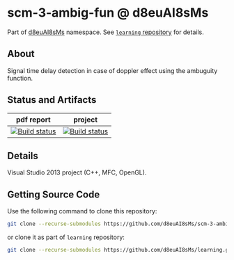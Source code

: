 # scm-3-ambig-fun @ d8euAI8sMs

Part of [d8euAI8sMs](https://github.com/d8euAI8sMs) namespace. See [`learning` repository](https://github.com/d8euAI8sMs/learning) for details.

## About

Signal time delay detection in case of doppler effect using the ambuguity function.

## Status and Artifacts

| pdf report | project |
| ---------- | ------- |
| [![Build status](https://ci.appveyor.com/api/projects/status/1n2vfw3i1l7mp23x?svg=true)](https://ci.appveyor.com/project/kalaider/learning/build/artifacts) | [![Build status](https://ci.appveyor.com/api/projects/status/supr58712j4o6is9?svg=true)](https://ci.appveyor.com/project/kalaider/scm-3-ambig-fun/build/artifacts) |

## Details

Visual Studio 2013 project (C++, MFC, OpenGL).

## Getting Source Code

Use the following command to clone this repository:

```sh
git clone --recurse-submodules https://github.com/d8euAI8sMs/scm-3-ambig-fun.git
```

or clone it as part of `learning` repository:

```sh
git clone --recurse-submodules https://github.com/d8euAI8sMs/learning.git
```
